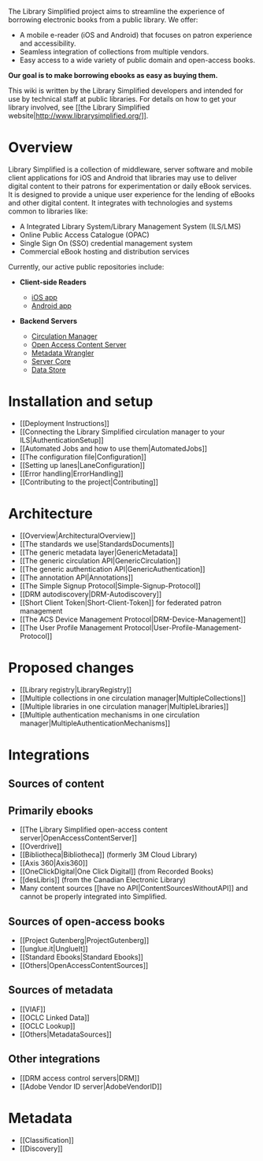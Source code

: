 The Library Simplified project aims to streamline the experience of borrowing electronic books from a public library. We offer:

* A mobile e-reader (iOS and Android) that focuses on patron experience and accessibility.
* Seamless integration of collections from multiple vendors.
* Easy access to a wide variety of public domain and open-access books.

**Our goal is to make borrowing ebooks as easy as buying them.**

This wiki is written by the Library Simplified developers and intended for use by technical staff at public libraries. For details on how to get your library involved, see [[the Library Simplified website|http://www.librarysimplified.org/]].

# Overview

Library Simplified is a collection of middleware, server software and mobile client applications for iOS and Android that libraries may use to deliver digital content to their patrons for experimentation or daily eBook services. It is designed to provide a unique user experience for the lending of eBooks and other digital content. It integrates with technologies and systems common to libraries like:

* A Integrated Library System/Library Management System (ILS/LMS)
* Online Public Access Catalogue (OPAC)
* Single Sign On (SSO) credential management system 
* Commercial eBook hosting and distribution services

Currently, our active public repositories include:

- **Client-side Readers**
  - [iOS app](https://github.com/NYPL-Simplified/Simplified-iOS)
  - [Android app](https://github.com/NYPL-Simplified/Simplified-Android)

- **Backend Servers**
  - [Circulation Manager](https://github.com/NYPL-Simplified/circulation)
  - [Open Access Content Server](https://github.com/NYPL-Simplified/content-server)
  - [Metadata Wrangler](https://github.com/NYPL-Simplified/metadata-wrangler)
  - [Server Core](https://github.com/NYPL/Simplified-server-core)
  - [Data Store](https://github.com/NYPL-Simplified/data)

# Installation and setup

* [[Deployment Instructions]]
* [[Connecting the Library Simplified circulation manager to your ILS|AuthenticationSetup]]
* [[Automated Jobs and how to use them|AutomatedJobs]]
* [[The configuration file|Configuration]]
* [[Setting up lanes|LaneConfiguration]]
* [[Error handling|ErrorHandling]]
* [[Contributing to the project|Contributing]]

# Architecture

* [[Overview|ArchitecturalOverview]]
* [[The standards we use|StandardsDocuments]]
* [[The generic metadata layer|GenericMetadata]]
* [[The generic circulation API|GenericCirculation]]
* [[The generic authentication API|GenericAuthentication]]
* [[The annotation API|Annotations]]
* [[The Simple Signup Protocol|Simple-Signup-Protocol]]
* [[DRM autodiscovery|DRM-Autodiscovery]]
* [[Short Client Token|Short-Client-Token]] for federated patron management
* [[The ACS Device Management Protocol|DRM-Device-Management]]
* [[The User Profile Management Protocol|User-Profile-Management-Protocol]]

# Proposed changes

* [[Library registry|LibraryRegistry]]
* [[Multiple collections in one circulation manager|MultipleCollections]]
* [[Multiple libraries in one circulation manager|MultipleLibraries]]
* [[Multiple authentication mechanisms in one circulation manager|MultipleAuthenticationMechanisms]]

# Integrations

## Sources of content

## Primarily ebooks

* [[The Library Simplified open-access content server|OpenAccessContentServer]]
* [[Overdrive]]
* [[Bibliotheca|Bibliotheca]] (formerly 3M Cloud Library)
* [[Axis 360|Axis360]]
* [[OneClickDigital|One Click Digital]] (from Recorded Books)
* [[desLibris]] (from the Canadian Electronic Library)
* Many content sources [[have no API|ContentSourcesWithoutAPI]] and cannot be properly integrated into Simplified.

## Sources of open-access books

* [[Project Gutenberg|ProjectGutenberg]]
* [[unglue.it|UnglueIt]]
* [[Standard Ebooks|Standard Ebooks]]
* [[Others|OpenAccessContentSources]]

## Sources of metadata

* [[VIAF]]
* [[OCLC Linked Data]]
* [[OCLC Lookup]]
* [[Others|MetadataSources]]

## Other integrations

* [[DRM access control servers|DRM]]
* [[Adobe Vendor ID server|AdobeVendorID]]

# Metadata

* [[Classification]]
* [[Discovery]]